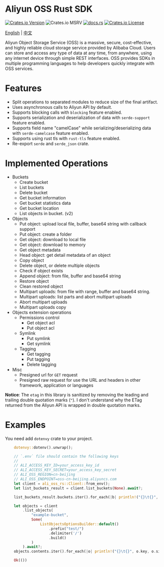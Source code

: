 # Aliyun OSS Rust SDK

[![Crates.io Version](https://img.shields.io/crates/v/ali-oss-rs?_ts_=20251009)](https://crates.io/crates/ali-oss-rs)
![Crates.io MSRV](https://img.shields.io/crates/msrv/ali-oss-rs?_ts_=20251009)
[![docs.rs](https://img.shields.io/docsrs/ali-oss-rs)](https://docs.rs/ali-oss-rs)
[![Crates.io License](https://img.shields.io/crates/l/ali-oss-rs?_ts_=20251009)](https://github.com/yuqiang-yuan/ali-oss-rs?tab=License-1-ov-file)

[English](https://github.com/yuqiang-yuan/ali-oss-rs) | [中文](https://github.com/yuqiang-yuan/ali-oss-rs/blob/dev/README.zh-CN.md)

Aliyun Object Storage Service (OSS) is a massive, secure, cost-effective, and highly reliable cloud storage service provided by Alibaba Cloud. Users can store and access any type of data at any time, from anywhere, using any internet device through simple REST interfaces. OSS provides SDKs in multiple programming languages to help developers quickly integrate with OSS services.

# Features

- Split operations to separated modules to reduce size of the final artifact.
- Uses asynchronous calls to Aliyun API by default.
- Supports blocking calls with `blocking` feature enabled.
- Supports serialization and deserialization of data with `serde-support` feature enabled.
- Supports field name "camelCase" while serializing/deserializing data with `serde-camelcase` feature enabled.
- Supports using rust tls with `rust-tls` feature enabled.
- Re-export `serde` and `serde_json` crate.

# Implemented Operations

- Buckets
  - Create bucket
  - List buckets
  - Delete bucket
  - Get bucket information
  - Get bucket statistics data
  - Get bucket location
  - List objects in bucket. (v2)
- Objects
  - Put object: upload local file, buffer, base64 string with callback support
  - Put object: create a folder
  - Get object: download to local file
  - Get object: download to memory
  - Get object metadata
  - Head object: get detail metadata of an object
  - Copy object
  - Delete object, or delete multiple objects
  - Check if object exists
  - Append object: from file, buffer and base64 string
  - Restore object
  - Clean restored object
  - Multipart uploads: from file with range, buffer and base64 string.
  - Multipart uploads: list parts and abort multipart uploads
  - Abort multipart uploads
  - Multipart uploads copy
- Objects extension operations
  - Permissions control
    - Get object acl
    - Put object acl
  - Symlink
    - Put symlink
    - Get symlink
  - Tagging
    - Get tagging
    - Put tagging
    - Delete tagging
- Misc
  - Presigned url for `GET` request
  - Presigned raw request for use the URL and headers in other framework, application or languages


**Notice**: The `etag` in this library is sanitized by removing the leading and trailing double quotation marks (`"`). I don't understand why the ETag returned from the Aliyun API is wrapped in double quotation marks.


# Examples

You need add `dotenvy` crate to your project.

```rust
    dotenvy::dotenv().unwrap();

    // `.env` file should contain the following keys
    //
    // ALI_ACCESS_KEY_ID=your_access_key_id
    // ALI_ACCESS_KEY_SECRET=your_access_key_secret
    // ALI_OSS_REGION=cn-beijing
    // ALI_OSS_ENDPOINT=oss-cn-beijing.aliyuncs.com
    let client = ali_oss_rs::Client::from_env();
    let list_buckets_result = client.list_buckets(None).await?;

    list_buckets_result.buckets.iter().for_each(|b| println!("{}\t{}", b.name, b.storage_class));

    let objects = client
        .list_objects(
            "example-bucket",
            Some(
                ListObjectsOptionsBuilder::default()
                    .prefix("test/")
                    .delimiter('/')
                    .build()
            )
        ).await?;
    objects.contents.iter().for_each(|o| println!("{}\t{}", o.key, o.size));

    Ok(())
```
